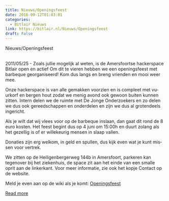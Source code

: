 ```yaml
---
title: Nieuws/Openingsfeest
date: 2016-09-12T01:03:01
categories:
  - Bitlair Nieuws
link: https://bitlair.nl/Nieuws/Openingsfeest
draft: False
---
```


<div class="mw-content-ltr mw-parser-output" dir="ltr" lang="en"><p><a class="mw-selflink selflink">Nieuws/Openingsfeest</a>
</p></div><div class="mw-content-ltr mw-parser-output" dir="ltr" lang="en"><p><br />
2011/05/25 - Zoals jullie mogelijk al weten, is de Amersfoortse hackerspace Bitlair open en actief
Om dit te vieren hebben we een openingsfeest met barbeque georganiseerd! Kom dus langs en breng vrienden en mooi weer mee.
</p><p>Onze hackerspace is van alle gemakken voorzien en is compleet met vuurkorf en bergen hout zodat we menig avond ook gewoon buiten kunnen zitten. Intern delen we de ruimte met De Jonge Onderzoekers en zo delen we dus ook gereedschappen en onderdelen en zijn we dus al grotendeels ingericht.
</p><p>Als je wilt dat wij vlees voor op de barbeque inslaan, dan gaat dit rond de 8 euro kosten. Het feest begint dus op 4 juni om 15:00h en duurt zolang als het gezellig is of er willekeurig mensen in slaap vallen.
</p><p>Donaties zijn erg welkom, in geld en spullen, dus kijk even wat je kunt missen voor vertrek.
</p><p>We zitten op de Heiligenbergerweg 144b in Amersfoort, parkeren kan tegenover bij het ziekenhuis, de space zit aan het einde van een smalle oprit aan de linkerkant. Voor meer informatie, zie ook het kopje Contact op de website.
</p><p>Meld je even aan op de wiki als je komt: <a class="mw-redirect" href="https://bitlair.nl/Openingsfeest" title="Openingsfeest">Openingsfeest</a>
</p></div>

[Read more](https://bitlair.nl/Nieuws/Openingsfeest)
